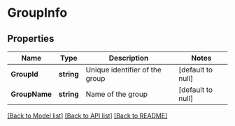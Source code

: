# GroupInfo

## Properties
Name | Type | Description | Notes
------------ | ------------- | ------------- | -------------
**GroupId** | **string** | Unique identifier of the group | [default to null]
**GroupName** | **string** | Name of the group | [default to null]

[[Back to Model list]](../README.md#documentation-for-models) [[Back to API list]](../README.md#documentation-for-api-endpoints) [[Back to README]](../README.md)


